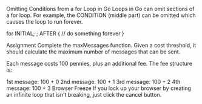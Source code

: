 Omitting Conditions from a for Loop in Go
Loops in Go can omit sections of a for loop. For example, the CONDITION (middle part) can be omitted which causes the loop to run forever.

for INITIAL; ; AFTER {
  // do something forever
}

Assignment
Complete the maxMessages function. Given a cost threshold, it should calculate the maximum number of messages that can be sent.

Each message costs 100 pennies, plus an additional fee. The fee structure is:

1st message: 100 + 0
2nd message: 100 + 1
3rd message: 100 + 2
4th message: 100 + 3
Browser Freeze
If you lock up your browser by creating an infinite loop that isn't breaking, just click the cancel button.